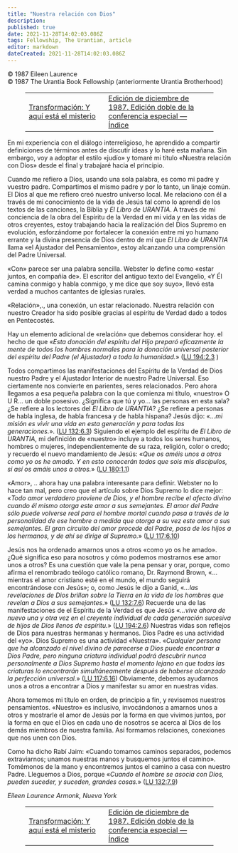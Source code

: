 ```yaml
---
title: "Nuestra relación con Dios"
description: 
published: true
date: 2021-11-28T14:02:03.086Z
tags: Fellowship, The Urantian, article
editor: markdown
dateCreated: 2021-11-28T14:02:03.086Z
---
```


<p class="v-card v-sheet theme--light grey lighten-3 px-2">© 1987 Eileen Laurence<br>© 1987 The Urantia Book Fellowship (anteriormente Urantia Brotherhood)</p>
<figure class="table chapter-navigator">
  <table>
    <tbody>
      <tr>
        <td>
        <a href="/es/article/Stephen_Zendt/Transformation_and_here_is_mistery">
          <span class="mdi mdi-arrow-left-drop-circle"></span><span class="pl-2">Transformación: Y aquí está el misterio</span>
        </a>
        </td>
        <td>
        <a href="/es/index/articles_the_urantian#edición-de-diciembre-de-1987-edición-doble-de-la-conferencia-especial">
          <span class="mdi mdi-book-open-variant"></span><span class="pl-2">Edición de diciembre de 1987. Edición doble de la conferencia especial — Índice</span>
        </a>
        </td>
        <td>
        </td>
      </tr>
    </tbody>
  </table>
</figure>



En mi experiencia con el diálogo interreligioso, he aprendido a compartir definiciones de términos antes de discutir ideas y lo haré esta mañana. Sin embargo, voy a adoptar el estilo «judío» y tomaré mi título «Nuestra relación con Dios» desde el final y trabajaré hacia el principio.

Cuando me refiero a Dios, usando una sola palabra, es como mi padre y vuestro padre. Compartimos el mismo padre y por lo tanto, un linaje común. El Dios al que me refiero creó nuestro universo local. Me relaciono con él a través de mi conocimiento de la vida de Jesús tal como lo aprendí de los textos de las canciones, la Biblia y _El Libro de URANTIA_. A través de mi conciencia de la obra del Espíritu de la Verdad en mi vida y en las vidas de otros creyentes, estoy trabajando hacia la realización del Dios Supremo en evolución, esforzándome por fortalecer la conexión entre mi yo humano errante y la divina presencia de Dios dentro de mí que _El Libro de URANTIA_ llama «el Ajustador del Pensamiento», estoy alcanzando una comprensión del Padre Universal.

«Con» parece ser una palabra sencilla. Webster lo define como «estar juntos, en compañía de». El escritor del antiguo texto del Evangelio, «Y Él camina conmigo y habla conmigo, y me dice que soy suyo», llevó esta verdad a muchos cantantes de iglesias rurales.

«Relación»,., una conexión, un estar relacionado. Nuestra relación con nuestro Creador ha sido posible gracias al espíritu de Verdad dado a todos en Pentecostés.

Hay un elemento adicional de «relación» que debemos considerar hoy.  el hecho de que «_Esta donación del espíritu del Hijo preparó eficazmente la mente de todos los hombres normales para la donación universal posterior del espíritu del Padre (el Ajustador) a toda la humanidad._» ([LU 194:2.3](/es/The_Urantia_Book/194#p2_3) )

Todos compartimos las manifestaciones del Espíritu de la Verdad de Dios nuestro Padre y el Ajustador Interior de nuestro Padre Universal. Eso ciertamente nos convierte en parientes, seres relacionados. Pero ahora llegamos a esa pequeña palabra con la que comienza mi título, «nuestro» O U R... un doble posesivo. ¿Significa que tú y yo... las personas en esta sala? ¿Se refiere a los lectores del _El Libro de URANTIA_? ¿Se refiere a personas de habla inglesa, de habla francesa y de habla hispana? Jesús dijo: «_...mi misión es vivir una vida en esta generación y para todas las generaciones._». ([LU 132:6.3](/es/The_Urantia_Book/132#p6_3)) Siguiendo el ejemplo del espíritu de _El Libro de URANTIA_, mi definición de «nuestro» incluye a todos los seres humanos, hombres o mujeres, independientemente de su raza, religión, color o credo; y recuerdo el nuevo mandamiento de Jesús: «_Que os améis unos a otros como yo os he amado. Y en esto conocerán todos que sois mis discípulos, si así os amáis unos a otros._» ([LU 180:1.1](/es/The_Urantia_Book/180#p1_1))

«Amor», .. ahora hay una palabra interesante para definir. Webster no lo hace tan mal, pero creo que el artículo sobre Dios Supremo lo dice mejor: «_Todo amor verdadero proviene de Dios, y el hombre recibe el afecto divino cuando él mismo otorga este amor a sus semejantes. El amor del Padre sólo puede volverse real para el hombre mortal cuando pasa a través de la personalidad de ese hombre a medida que otorga a su vez este amor a sus semejantes. El gran circuito del amor procede del Padre, pasa de los hijos a los hermanos, y de ahí se dirige al Supremo._» ([LU 117:6.10](/es/The_Urantia_Book/117#p6_10))

Jesús nos ha ordenado amarnos unos a otros «como yo os he amado». ¿Qué significa eso para nosotros y cómo podemos mostrarnos ese amor unos a otros? Es una cuestión que vale la pena pensar y orar, porque, como afirma el renombrado teólogo católico romano, Dr. Raymond Brown, «... mientras el amor cristiano esté en el mundo, el mundo seguirá encontrándose con Jesús»; o, como Jesús le dijo a Ganid, «_...las revelaciones de Dios brillan sobre la Tierra en la vida de los hombres que revelan a Dios a sus semejantes._» ([LU 132:7.6](/es/The_Urantia_Book/132#p7_6)) Recuerde una de las manifestaciones de el Espíritu de la Verdad es que Jesús «_...vive ahora de nuevo una y otra vez en el creyente individual de cada generación sucesiva de hijos de Dios llenos de espíritu._» ([LU 194:2.6](/es/The_Urantia_Book/194#p2_6)) Nuestras vidas son reflejos de Dios para nuestras hermanas y hermanos. Dios Padre es una actividad del «yo». Dios Supremo es una actividad «Nuestra». «_Cualquier persona que ha alcanzado el nivel divino de parecerse a Dios puede encontrar a Dios Padre, pero ninguna criatura individual podrá descubrir nunca personalmente a Dios Supremo hasta el momento lejano en que todas las criaturas lo encontrarán simultáneamente después de haberse alcanzado la perfección universal._» ([LU 117:6.16](/es/The_Urantia_Book/117#p6_16)) Obviamente, debemos ayudarnos unos a otros a encontrar a Dios y manifestar su amor en nuestras vidas.

Ahora tomemos mi título en orden, de principio a fin, y revisemos nuestros pensamientos. «Nuestro» es inclusivo, invocándonos a amarnos unos a otros y mostrarle el amor de Jesús por la forma en que vivimos juntos, por la forma en que el Dios en cada uno de nosotros se acerca al Dios de los demás miembros de nuestra familia. Así formamos relaciones, conexiones que nos unen con Dios.

Como ha dicho Rabí Jaim: «Cuando tomamos caminos separados, podemos extraviarnos; unamos nuestras manos y busquemos juntos el camino». Tomémonos de la mano y encontremos juntos el camino a casa con nuestro Padre. Lleguemos a Dios, porque «_Cuando el hombre se asocia con Dios, pueden suceder, y suceden, grandes cosas._» ([LU 132:7.9](/es/The_Urantia_Book/132#p7_9))

_Eileen Laurence_
_Armonk, Nueva York_



<figure class="table chapter-navigator">
  <table>
    <tbody>
      <tr>
        <td>
        <a href="/es/article/Stephen_Zendt/Transformation_and_here_is_mistery">
          <span class="mdi mdi-arrow-left-drop-circle"></span><span class="pl-2">Transformación: Y aquí está el misterio</span>
        </a>
        </td>
        <td>
        <a href="/es/index/articles_the_urantian#edición-de-diciembre-de-1987-edición-doble-de-la-conferencia-especial">
          <span class="mdi mdi-book-open-variant"></span><span class="pl-2">Edición de diciembre de 1987. Edición doble de la conferencia especial — Índice</span>
        </a>
        </td>
        <td>
        </td>
      </tr>
    </tbody>
  </table>
</figure>
